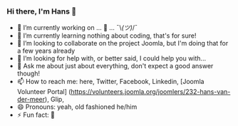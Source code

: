### Hi there, I'm Hans 👋

- 🔭 I’m currently working on ... 🤔 ... ¯\\_(ツ)_/¯
- 🌱 I’m currently learning nothing about coding, that's for sure!
- 👯 I’m looking to collaborate on the project Joomla, but I'm doing that for a few years already
- 🤔 I’m looking for help with, or better said, I could help you with...
- 💬 Ask me about just about everything, don't expect a good answer though!
- 📫 How to reach me: here, Twitter, Facebook, Linkedin, [Joomla Volunteer Portal] (https://volunteers.joomla.org/joomlers/232-hans-van-der-meer), Glip, 
- 😄 Pronouns: yeah, old fashioned he/him
- ⚡ Fun fact: 🏃
<!--
**hvdmeer/hvdmeer** is a ✨ _special_ ✨ repository because its `README.md` (this file) appears on your GitHub profile.

Here are some ideas to get you started:


-->
